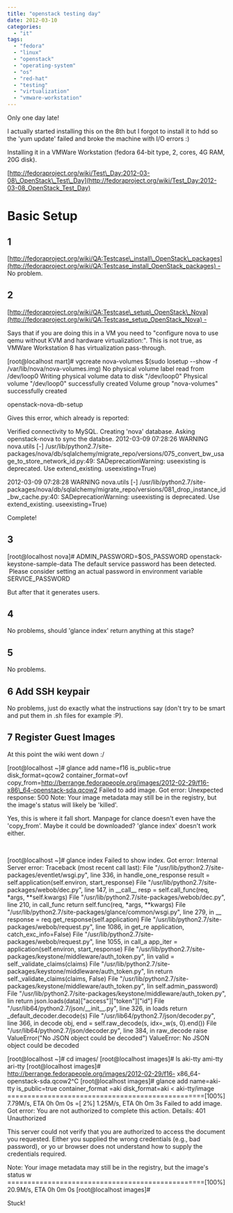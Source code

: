 ```yaml
---
title: "openstack testing day"
date: 2012-03-10
categories: 
  - "it"
tags: 
  - "fedora"
  - "linux"
  - "openstack"
  - "operating-system"
  - "os"
  - "red-hat"
  - "testing"
  - "virtualization"
  - "vmware-workstation"
---
```


Only one day late!

I actually started installing this on the 8th but I forgot to install it to hdd so the 'yum update' failed and broke the machine with I/O errors :)

Installing it in a VMWare Workstation (fedora 64-bit type, 2, cores, 4G RAM, 20G disk).

[http://fedoraproject.org/wiki/Test\_Day:2012-03-08\_OpenStack\_Test\_Day](http://fedoraproject.org/wiki/Test_Day:2012-03-08_OpenStack_Test_Day)

# Basic Setup

## 1

[http://fedoraproject.org/wiki/QA:Testcase\_install\_OpenStack\_packages](http://fedoraproject.org/wiki/QA:Testcase_install_OpenStack_packages) - No problem.

## 2

[http://fedoraproject.org/wiki/QA:Testcase\_setup\_OpenStack\_Nova](http://fedoraproject.org/wiki/QA:Testcase_setup_OpenStack_Nova) -

Says that if you are doing this in a VM you need to "configure nova to use qemu without KVM and hardware virtualization:". This is not true, as VMWare Workstation 8 has virtualization pass-through.

\[root@localhost mart\]# vgcreate nova-volumes $(sudo losetup --show -f /var/lib/nova/nova-volumes.img)
  No physical volume label read from /dev/loop0
  Writing physical volume data to disk "/dev/loop0"
  Physical volume "/dev/loop0" successfully created
  Volume group "nova-volumes" successfully created

openstack-nova-db-setup

Gives this error, which already is reported:

Verified connectivity to MySQL.
Creating 'nova' database.
Asking openstack-nova to sync the databse.
2012-03-09 07:28:26 WARNING nova.utils \[-\] /usr/lib/python2.7/site-packages/nova/db/sqlalchemy/migrate\_repo/versions/075\_convert\_bw\_usage\_to\_store\_network\_id.py:49: SADeprecationWarning: useexisting is deprecated.  Use extend\_existing.
  useexisting=True)

2012-03-09 07:28:28 WARNING nova.utils \[-\] /usr/lib/python2.7/site-packages/nova/db/sqlalchemy/migrate\_repo/versions/081\_drop\_instance\_id\_bw\_cache.py:40: SADeprecationWarning: useexisting is deprecated.  Use extend\_existing.
  useexisting=True)

Complete!

## 3

\[root@localhost nova\]# ADMIN\_PASSWORD=$OS\_PASSWORD openstack-keystone-sample-data
The default service password has been detected.  Please consider
setting an actual password in environment variable SERVICE\_PASSWORD

But after that it generates users.

## 4

No problems, should 'glance index' return anything at this stage?

## 5

No problems.

## 6 Add SSH keypair

No problems, just do exactly what the instructions say (don't try to be smart and put them in .sh files for example :P).

## 7 Register Guest Images

At this point the wiki went down :/

\[root@localhost ~\]# glance add name=f16 is\_public=true disk\_format=qcow2 container\_format=ovf copy\_from=http://berrange.fedorapeople.org/images/2012-02-29/f16-x86\_64-openstack-sda.qcow2
Failed to add image. Got error:
Unexpected response: 500
Note: Your image metadata may still be in the registry, but the image's status will likely be 'killed'.

Yes, this is where it fall short. Manpage for clance doesn't even have the 'copy\_from'. Maybe it could be downloaded? 'glance index' doesn't work either.

 

\[root@localhost ~\]# glance index
Failed to show index. Got error:
Internal Server error: Traceback (most recent call last):
  File "/usr/lib/python2.7/site-packages/eventlet/wsgi.py", line 336, in handle\_one\_response
    result = self.application(self.environ, start\_response)
  File "/usr/lib/python2.7/site-packages/webob/dec.py", line 147, in \_\_call\_\_
    resp = self.call\_func(req, \*args, \*\*self.kwargs)
  File "/usr/lib/python2.7/site-packages/webob/dec.py", line 210, in call\_func
    return self.func(req, \*args, \*\*kwargs)
  File "/usr/lib/python2.7/site-packages/glance/common/wsgi.py", line 279, in \_\_
    response = req.get\_response(self.application)
  File "/usr/lib/python2.7/site-packages/webob/request.py", line 1086, in get\_re
    application, catch\_exc\_info=False)
  File "/usr/lib/python2.7/site-packages/webob/request.py", line 1055, in call\_a
    app\_iter = application(self.environ, start\_response)
  File "/usr/lib/python2.7/site-packages/keystone/middleware/auth\_token.py", lin
    valid = self.\_validate\_claims(claims)
  File "/usr/lib/python2.7/site-packages/keystone/middleware/auth\_token.py", lin
    return self.\_validate\_claims(claims, False)
  File "/usr/lib/python2.7/site-packages/keystone/middleware/auth\_token.py", lin
    self.admin\_password)
  File "/usr/lib/python2.7/site-packages/keystone/middleware/auth\_token.py", lin
    return json.loads(data)\["access"\]\["token"\]\["id"\]
  File "/usr/lib64/python2.7/json/\_\_init\_\_.py", line 326, in loads
    return \_default\_decoder.decode(s)
  File "/usr/lib64/python2.7/json/decoder.py", line 366, in decode
    obj, end = self.raw\_decode(s, idx=\_w(s, 0).end())
  File "/usr/lib64/python2.7/json/decoder.py", line 384, in raw\_decode
    raise ValueError("No JSON object could be decoded")
ValueError: No JSON object could be decoded

\[root@localhost ~\]# cd images/
\[root@localhost images\]# ls
aki-tty  ami-tty  ari-tty
\[root@localhost images\]# http://berrange.fedorapeople.org/images/2012-02-29/f16- x86\_64-openstack-sda.qcow2^C
\[root@localhost images\]# glance add name=aki-tty is\_public=true container\_format                                                                                        =aki disk\_format=aki < aki-tty/image
=================================================\[100%\] 7.79M/s, ETA  0h  0m  0s
=\[  2%\]                                                 1.25M/s, ETA  0h  0m  3s                                                                                        Failed to add image. Got error:
You are not authorized to complete this action.
Details: 401 Unauthorized

This server could not verify that you are authorized to access the document you                                                                                         requested. Either you supplied the wrong credentials (e.g., bad password), or yo                                                                                        ur browser does not understand how to supply the credentials required.

Note: Your image metadata may still be in the registry, but the image's status w                                                                                        =================================================\[100%\] 20.9M/s, ETA  0h  0m  0s
\[root@localhost images\]#

Stuck!
